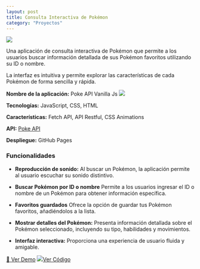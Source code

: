 ```yaml
---
layout: post
title: Consulta Interactiva de Pokémon
category: "Proyectos"
---
```

<img class="single-project-img" src="../assets/images/projects/poke-api-vanilla-js.webp">

Una aplicación de consulta interactiva de Pokémon que permite a los usuarios buscar información detallada de sus Pokémon favoritos utilizando su ID o nombre.

La interfaz es intuitiva y permite explorar las características de cada Pokémon de forma sencilla y rápida.

**Nombre de la aplicación:** Poke API Vanilla Js <img class="tech-icon project-icon" src="../assets/images/projects/icon-poke-api-vanilla-js.svg" />

**Tecnologías:** JavaScript, CSS, HTML

**Características:** Fetch API, API Restful, CSS Animations

**API:** [Poke API](https://pokeapi.co/)

**Despliegue:** GitHub Pages
  
### Funcionalidades

- **Reproducción de sonido:** Al buscar un Pokémon, la aplicación permite al usuario escuchar su sonido distintivo.

- **Buscar Pokémon por ID o nombre** Permite a los usuarios ingresar el ID o nombre de un Pokémon para obtener información específica.
  
- **Favoritos guardados** Ofrece la opción de guardar tus Pokémon favoritos, añadiéndolos a la lista.
  
- **Mostrar detalles del Pokémon:** Presenta información detallada sobre el Pokémon seleccionado, incluyendo su tipo, habilidades y movimientos.

- **Interfaz interactiva:** Proporciona una experiencia de usuario fluida y amigable.

<div class="inside-page__btn-container">
  <a href="https://nattdev.github.io/poke-api-vanilla-js/" class="inside-page__btn">🔗 Ver Demo</a>
  <a href="https://github.com/nattdev/poke-api-vanilla-js" class="inside-page__btn">
    <img src="../assets/images/technologies/github-icon.svg" />Ver Código
  </a>
</div>